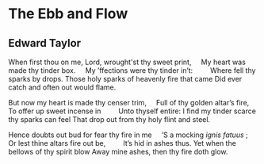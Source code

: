 # The Ebb and Flow
## Edward Taylor
When first thou on me, Lord, wrought'st thy sweet print,
    My heart was made thy tinder box.
    My ’ffections were thy tinder in’t:
        Where fell thy sparks by drops.
Those holy sparks of heavenly fire that came
Did ever catch and often out would flame.

But now my heart is made thy censer trim,
    Full of thy golden altar’s fire,
    To offer up sweet incense in
        Unto thyself entire:
I find my tinder scarce thy sparks can feel
That drop out from thy holy flint and steel.

Hence doubts out bud for fear thy fire in me
    ’S a mocking _ignis fatuus_ ;
    Or lest thine altars fire out be,
        It’s hid in ashes thus.
Yet when the bellows of thy spirit blow
Away mine ashes, then thy fire doth glow.